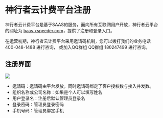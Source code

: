 # 神行者云计费平台注册

神行者云计费平台是基于SAAS的服务，面向所有互联网用户开放，神行者云平台的网址为 [baas.xspeeder.com](https://baas.xspeeder.com)，提供了注册和登录入口。

在运营初期，神行者云计费平台采用邀请码机制，您可以拨打我们的业务电话 400-048-1488 进行咨询， 或加入QQ群组 QQ群组 180247499 进行咨询。

## 注册界面

![](http://static.toughcloud.net/toughsms/tc_20181130134255_22.png)


- 邀请码：邀请码由平台发放，同时邀请码绑定了客户授权数与接入并发数。
- 组织名称或公司名称：如果是个人可以填写姓名
- 用户登录名：注册后默认管理员登录名
- 登录密码：管理员登录密码
- 手机号码：管理员绑定手机





